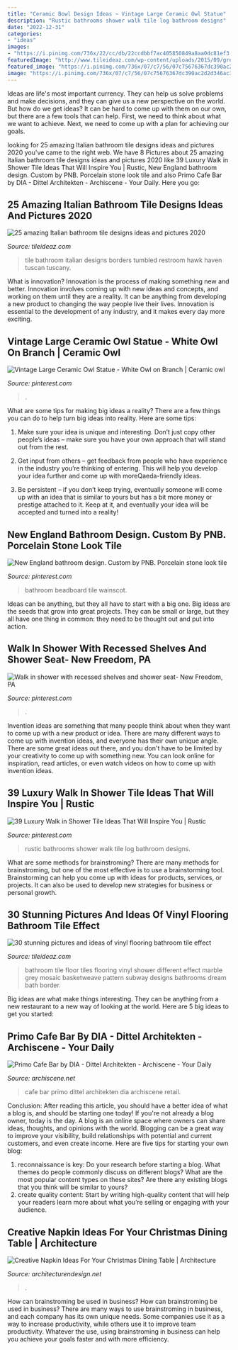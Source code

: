 ```yaml
---
title: "Ceramic Bowl Design Ideas ~ Vintage Large Ceramic Owl Statue"
description: "Rustic bathrooms shower walk tile log bathroom designs"
date: "2022-12-31"
categories:
- "ideas"
images:
- "https://i.pinimg.com/736x/22/cc/db/22ccdbbf7ac405850849a8aa0dc81ef3.jpg"
featuredImage: "http://www.tileideaz.com/wp-content/uploads/2015/09/grey-bathroom-floor-tiles-different-decoration-19-on-bathroom-design-ideas.jpg"
featured_image: "https://i.pinimg.com/736x/07/c7/56/07c75676367dc390ac2d2d346ac36c33--shower-seat-walk-in-shower.jpg"
image: "https://i.pinimg.com/736x/07/c7/56/07c75676367dc390ac2d2d346ac36c33--shower-seat-walk-in-shower.jpg"
---
```



Ideas are life's most important currency. They can help us solve problems and make decisions, and they can give us a new perspective on the world. But how do we get ideas? It can be hard to come up with them on our own, but there are a few tools that can help. First, we need to think about what we want to achieve. Next, we need to come up with a plan for achieving our goals.

	

		
looking for 25 amazing Italian bathroom tile designs ideas and pictures 2020 you've came to the right web. We have 8 Pictures about 25 amazing Italian bathroom tile designs ideas and pictures 2020 like 39 Luxury Walk in Shower Tile Ideas That Will Inspire You | Rustic, New England bathroom design. Custom by PNB. Porcelain stone look tile and also Primo Cafe Bar by DIA - Dittel Architekten - Archiscene - Your Daily. Here you go:
		
    
## 25 Amazing Italian Bathroom Tile Designs Ideas And Pictures 2020

<img loading=lazy src="https://www.tileideaz.com/wp-content/uploads/2015/10/italian-natural-borders-replacing-board-black-wall-basins-seats-ceramics-mosaics-inserts-sheet-cubicles-restroom-tumbled-build-bathroom-wall-tile-option-for-modern-home.jpg" onerror="this.onerror=null;this.src='https://tse2.mm.bing.net/th?id=OIP.16sDjM93-GHos5WcXT1JqgHaLH&amp;pid=15.1';" alt="25 amazing Italian bathroom tile designs ideas and pictures 2020">

_Source: tileideaz.com_

>tile bathroom italian designs borders tumbled restroom hawk haven tuscan tuscany. 

	

What is innovation?
Innovation is the process of making something new and better. Innovation involves coming up with new ideas and concepts, and working on them until they are a reality. It can be anything from developing a new product to changing the way people live their lives. Innovation is essential to the development of any industry, and it makes every day more exciting.

    
## Vintage Large Ceramic Owl Statue - White Owl On Branch | Ceramic Owl

<img loading=lazy src="https://i.pinimg.com/736x/22/cc/db/22ccdbbf7ac405850849a8aa0dc81ef3.jpg" onerror="this.onerror=null;this.src='https://tse1.mm.bing.net/th?id=OIP.RyAvrHtSH-8yK57_XRzXywHaJ3&amp;pid=15.1';" alt="Vintage Large Ceramic Owl Statue - White Owl on Branch | Ceramic owl">

_Source: pinterest.com_

>. 

	

What are some tips for making big ideas a reality?
There are a few things you can do to help turn big ideas into reality. Here are some tips:
1. Make sure your idea is unique and interesting. Don’t just copy other people’s ideas – make sure you have your own approach that will stand out from the rest.

2. Get input from others – get feedback from people who have experience in the industry you’re thinking of entering. This will help you develop your idea further and come up with moreQaeda-friendly ideas.

3. Be persistent – if you don’t keep trying, eventually someone will come up with an idea that is similar to yours but has a bit more money or prestige attached to it. Keep at it, and eventually your idea will be accepted and turned into a reality!

    
## New England Bathroom Design. Custom By PNB. Porcelain Stone Look Tile

<img loading=lazy src="https://i.pinimg.com/736x/46/2e/ba/462eba574a2a6bf4e3eb5b9ad3c188bb.jpg" onerror="this.onerror=null;this.src='https://tse3.mm.bing.net/th?id=OIP.W_o1c4Qzk2XLWC0SQV5Z_QHaLJ&amp;pid=15.1';" alt="New England bathroom design. Custom by PNB. Porcelain stone look tile">

_Source: pinterest.com_

>bathroom beadboard tile wainscot. 

	

Ideas can be anything, but they all have to start with a big one. Big ideas are the seeds that grow into great projects. They can be small or large, but they all have one thing in common: they need to be thought out and put into action.

    
## Walk In Shower With Recessed Shelves And Shower Seat- New Freedom, PA

<img loading=lazy src="https://i.pinimg.com/736x/07/c7/56/07c75676367dc390ac2d2d346ac36c33--shower-seat-walk-in-shower.jpg" onerror="this.onerror=null;this.src='https://tse2.mm.bing.net/th?id=OIP.1G8xfb1FB0QfTtcbGiqMdADIEs&amp;pid=15.1';" alt="Walk in shower with recessed shelves and shower seat- New Freedom, PA">

_Source: pinterest.com_

>. 

	

Invention ideas are something that many people think about when they want to come up with a new product or idea. There are many different ways to come up with invention ideas, and everyone has their own unique angle. There are some great ideas out there, and you don't have to be limited by your creativity to come up with something new. You can look online for inspiration, read articles, or even watch videos on how to come up with invention ideas.

    
## 39 Luxury Walk In Shower Tile Ideas That Will Inspire You | Rustic

<img loading=lazy src="https://i.pinimg.com/736x/95/d7/f5/95d7f5406df20f3a029f39dfdbf1ece5--log-home-bathrooms-rustic-bathrooms.jpg" onerror="this.onerror=null;this.src='https://tse4.mm.bing.net/th?id=OIP.b95Woq38xob7hWyJQNgUuQHaLE&amp;pid=15.1';" alt="39 Luxury Walk in Shower Tile Ideas That Will Inspire You | Rustic">

_Source: pinterest.com_

>rustic bathrooms shower walk tile log bathroom designs. 

	

What are some methods for brainstroming?
There are many methods for brainstroming, but one of the most effective is to use a brainstorming tool. Brainstorming can help you come up with ideas for products, services, or projects. It can also be used to develop new strategies for business or personal growth.

    
## 30 Stunning Pictures And Ideas Of Vinyl Flooring Bathroom Tile Effect

<img loading=lazy src="http://www.tileideaz.com/wp-content/uploads/2015/09/grey-bathroom-floor-tiles-different-decoration-19-on-bathroom-design-ideas.jpg" onerror="this.onerror=null;this.src='https://tse1.mm.bing.net/th?id=OIP.NLEAJcICqNru_PrS50K2qgHaLE&amp;pid=15.1';" alt="30 stunning pictures and ideas of vinyl flooring bathroom tile effect">

_Source: tileideaz.com_

>bathroom tile floor tiles flooring vinyl shower different effect marble grey mosaic basketweave pattern subway designs bathrooms dream bath border. 

	

Big ideas are what make things interesting. They can be anything from a new restaurant to a new way of looking at the world. Here are 5 big ideas to get you started: 

    
## Primo Cafe Bar By DIA - Dittel Architekten - Archiscene - Your Daily

<img loading=lazy src="http://www.archiscene.net/wp-content/uploads/2017/05/Primo-Cafe-Bar-4-730x1095.jpg" onerror="this.onerror=null;this.src='https://tse4.mm.bing.net/th?id=OIP.Alu6JGI-Oe95-40lgl8bdQHaLH&amp;pid=15.1';" alt="Primo Cafe Bar by DIA - Dittel Architekten - Archiscene - Your Daily">

_Source: archiscene.net_

>cafe bar primo dittel architekten dia archiscene retail. 

	

Conclusion: After reading this article, you should have a better idea of what a blog is, and should be starting one today!
If you're not already a blog owner, today is the day. A blog is an online space where owners can share ideas, thoughts, and opinions with the world. Blogging can be a great way to improve your visibility, build relationships with potential and current customers, and even create income. Here are five tips for starting your own blog: 
1. reconnaissance is key: Do your research before starting a blog. What themes do people commonly discuss on different blogs? What are the most popular content types on these sites? Are there any existing blogs that you think will be similar to yours? 
2. create quality content: Start by writing high-quality content that will help your readers learn more about what you’re selling or engaging with your audience.

    
## Creative Napkin Ideas For Your Christmas Dining Table | Architecture

<img loading=lazy src="https://cdn.architecturendesign.net/wp-content/uploads/2015/12/08-Fun-And-Festive-Napkin-AD.jpg" onerror="this.onerror=null;this.src='https://tse2.mm.bing.net/th?id=OIP.rRNoXBaYUl_CuvaBAo8QgAHaLH&amp;pid=15.1';" alt="Creative Napkin Ideas For Your Christmas Dining Table | Architecture">

_Source: architecturendesign.net_

>. 

	

How can brainstroming be used in business?
How can brainstroming be used in business? There are many ways to use brainstroming in business, and each company has its own unique needs. Some companies use it as a way to increase productivity, while others use it to improve team productivity. Whatever the use, using brainstroming in business can help you achieve your goals faster and with more efficiency.

